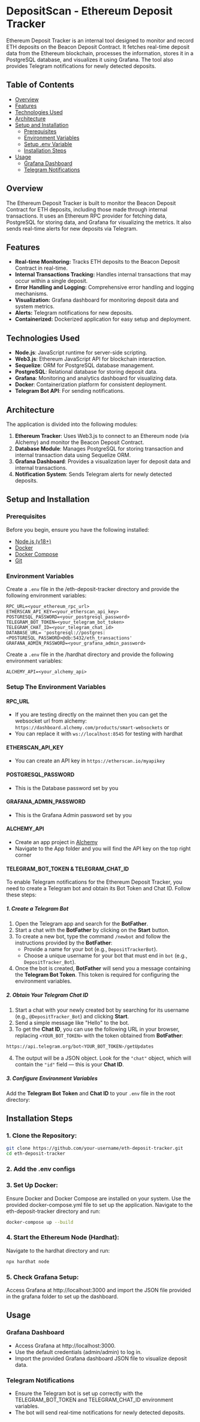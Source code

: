 # DepositScan - Ethereum Deposit Tracker

Ethereum Deposit Tracker is an internal tool designed to monitor and record ETH deposits on the Beacon Deposit Contract. It fetches real-time deposit data from the Ethereum blockchain, processes the information, stores it in a PostgreSQL database, and visualizes it using Grafana. The tool also provides Telegram notifications for newly detected deposits.

## Table of Contents

- [Overview](#overview)
- [Features](#features)
- [Technologies Used](#technologies-used)
- [Architecture](#architecture)
- [Setup and Installation](#setup-and-installation)
  - [Prerequisites](#prerequisites)
  - [Environment Variables](#environment-variables)
  - [Setup .env Variable](#setup-the-environment-variables)
  - [Installation Steps](#installation-steps)
- [Usage](#usage)
  - [Grafana Dashboard](#grafana-dashboard)
  - [Telegram Notifications](#telegram-notifications)

## Overview

The Ethereum Deposit Tracker is built to monitor the Beacon Deposit Contract for ETH deposits, including those made through internal transactions. It uses an Ethereum RPC provider for fetching data, PostgreSQL for storing data, and Grafana for visualizing the metrics. It also sends real-time alerts for new deposits via Telegram.

## Features

- **Real-time Monitoring:** Tracks ETH deposits to the Beacon Deposit Contract in real-time.
- **Internal Transactions Tracking:** Handles internal transactions that may occur within a single deposit.
- **Error Handling and Logging:** Comprehensive error handling and logging mechanisms.
- **Visualization:** Grafana dashboard for monitoring deposit data and system metrics.
- **Alerts:** Telegram notifications for new deposits.
- **Containerized:** Dockerized application for easy setup and deployment.

## Technologies Used

- **Node.js**: JavaScript runtime for server-side scripting.
- **Web3.js**: Ethereum JavaScript API for blockchain interaction.
- **Sequelize**: ORM for PostgreSQL database management.
- **PostgreSQL**: Relational database for storing deposit data.
- **Grafana**: Monitoring and analytics dashboard for visualizing data.
- **Docker**: Containerization platform for consistent deployment.
- **Telegram Bot API**: For sending notifications.

## Architecture

The application is divided into the following modules:

1. **Ethereum Tracker**: Uses Web3.js to connect to an Ethereum node (via Alchemy) and monitor the Beacon Deposit Contract.
2. **Database Module**: Manages PostgreSQL for storing transaction and internal transaction data using Sequelize ORM.
3. **Grafana Dashboard**: Provides a visualization layer for deposit data and internal transactions.
4. **Notification System**: Sends Telegram alerts for newly detected deposits.

## Setup and Installation

### Prerequisites

Before you begin, ensure you have the following installed:

- [Node.js (v18+)](https://nodejs.org/en/)
- [Docker](https://www.docker.com/products/docker-desktop/)
- [Docker Compose](https://docs.docker.com/compose/install/)
- [Git](https://git-scm.com/)

### Environment Variables

Create a `.env` file in the /eth-deposit-tracker directory and provide the following environment variables:

```env
RPC_URL=<your_ethereum_rpc_url>
ETHERSCAN_API_KEY=<your_etherscan_api_key>
POSTGRESQL_PASSWORD=<your_postgresql_password>
TELEGRAM_BOT_TOKEN=<your_telegram_bot_token>
TELEGRAM_CHAT_ID=<your_telegram_chat_id>
DATABASE_URL= 'postgresql://postgres:<POSTGRESQL_PASSWORD>@db:5432/eth_transactions'
GRAFANA_ADMIN_PASSWORD=<your_grafana_admin_password>
```

Create a `.env` file in the /hardhat directory and provide the following environment variables:
```env
ALCHEMY_API=<your_alchemy_api>
```

### Setup The Environment Variables

#### RPC_URL
- If you are testing directly on the mainnet then you can get the websocket url from alchemy: `https://dashboard.alchemy.com/products/smart-websockets` or
- You can replace it with `ws://localhost:8545` for testing with hardhat

#### ETHERSCAN_API_KEY
- You can create an API key in `https://etherscan.io/myapikey`

#### POSTGRESQL_PASSWORD
- This is the Database password set by you
  
#### GRAFANA_ADMIN_PASSWORD
- This is the Grafana Admin password set by you
  
#### ALCHEMY_API
- Create an app project in [Alchemy](https://dashboard.alchemy.com)
- Navigate to the App folder and you will find the API key on the top right corner

#### TELEGRAM_BOT_TOKEN & TELEGRAM_CHAT_ID
To enable Telegram notifications for the Ethereum Deposit Tracker, you need to create a Telegram bot and obtain its Bot Token and Chat ID. Follow these steps:

##### 1. Create a Telegram Bot

1. Open the Telegram app and search for the **BotFather**.
2. Start a chat with the **BotFather** by clicking on the **Start** button.
3. To create a new bot, type the command `/newbot` and follow the instructions provided by the **BotFather**:
   - Provide a name for your bot (e.g., `DepositTrackerBot`).
   - Choose a unique username for your bot that must end in `bot` (e.g., `DepositTracker_Bot`).
4. Once the bot is created, **BotFather** will send you a message containing the **Telegram Bot Token**. This token is required for configuring the environment variables.

##### 2. Obtain Your Telegram Chat ID

1. Start a chat with your newly created bot by searching for its username (e.g., `@DepositTracker_Bot`) and clicking **Start**.
2. Send a simple message like "Hello" to the bot.
3. To get the **Chat ID**, you can use the following URL in your browser, replacing `<YOUR_BOT_TOKEN>` with the token obtained from **BotFather**:

```bash
https://api.telegram.org/bot<YOUR_BOT_TOKEN>/getUpdates
```

4. The output will be a JSON object. Look for the `"chat"` object, which will contain the `"id"` field — this is your **Chat ID**.

##### 3. Configure Environment Variables

Add the **Telegram Bot Token** and **Chat ID** to your `.env` file in the root directory:


## Installation Steps

### 1. Clone the Repository:

```bash
git clone https://github.com/your-username/eth-deposit-tracker.git
cd eth-deposit-tracker
```
### 2. Add the .env configs

### 3. Set Up Docker:
Ensure Docker and Docker Compose are installed on your system. Use the provided docker-compose.yml file to set up the application. Navigate to the eth-deposit-tracker directory and run:
```bash
docker-compose up --build
```

### 4. Start the Ethereum Node (Hardhat):
Navigate to the hardhat directory and run:
```bash
npx hardhat node
```

### 5. Check Grafana Setup: 
Access Grafana at http://localhost:3000 and import the JSON file provided in the grafana folder to set up the dashboard.

## Usage
### Grafana Dashboard
- Access Grafana at http://localhost:3000.
- Use the default credentials (admin/admin) to log in.
- Import the provided Grafana dashboard JSON file to visualize deposit data.

### Telegram Notifications
- Ensure the Telegram bot is set up correctly with the TELEGRAM_BOT_TOKEN and TELEGRAM_CHAT_ID environment variables.
- The bot will send real-time notifications for newly detected deposits.
